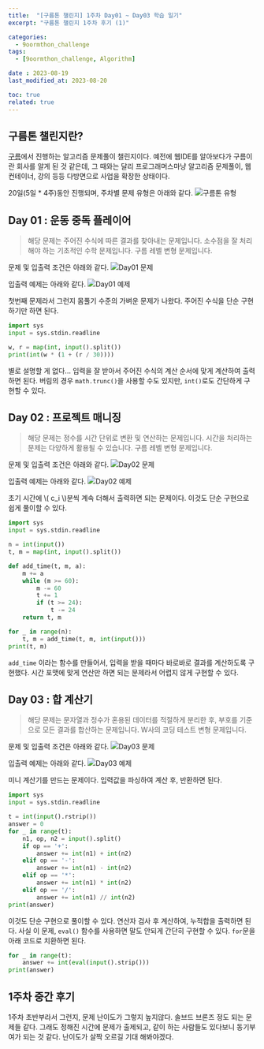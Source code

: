 ```yaml
---
title:  "[구름톤 챌린지] 1주차 Day01 ~ Day03 학습 일기"
excerpt: "구름톤 챌린지 1주차 후기 (1)"

categories:
  - 9oormthon_challenge
tags:
  - [9oormthon_challenge, Algorithm]

date : 2023-08-19
last_modified_at: 2023-08-20

toc: true
related: true
---
```


## 구름톤 챌린지란?

[구름](https://goorm.co/)에서 진행하는 알고리즘 문제풀이 챌린지이다. 예전에 웹IDE를 알아보다가 구름이란 회사를 알게 된  것 같은데, 그 때와는 달리 프로그래머스마냥 알고리즘 문제풀이, 웹 컨테이너, 강의 등등 다방면으로 사업을 확장한 상태이다.

20일(5일 * 4주)동안 진행되며, 주차별 문제 유형은 아래와 같다.
![구름톤 유형](https://github.com/Tolerblanc/Tolerblanc.github.io/assets/52883827/a336f12c-0d14-4fcb-9ad2-beb6e8443735)

## Day 01 : 운동 중독 플레이어

>해당 문제는 주어진 수식에 따른 결과를 찾아내는 문제입니다. 소수점을 잘 처리해야 하는 기초적인 수학 문제입니다. 구름 레벨 변형 문제입니다.

문제 및 입출력 조건은 아래와 같다.
![Day01 문제](https://github.com/Tolerblanc/Tolerblanc.github.io/assets/52883827/4f3bb54d-f685-4a7f-98bd-767593b83c3e)

입출력 예제는 아래와 같다.
![Day01 예제](https://github.com/Tolerblanc/Tolerblanc.github.io/assets/52883827/dc501d62-2d96-4b18-b6c6-cae3c450954b)

첫번째 문제라서 그런지 몸풀기 수준의 가벼운 문제가 나왔다. 주어진 수식을 단순 구현하기만 하면 된다.

```python
import sys
input = sys.stdin.readline

w, r = map(int, input().split())
print(int(w * (1 + (r / 30))))
```

별로 설명할 게 없다... 입력을 잘 받아서 주어진 수식의 계산 순서에 맞게 계산하여 출력하면 된다. 버림의 경우 `math.trunc()`을 사용할 수도 있지만, `int()`로도 간단하게 구현할 수 있다.

## Day 02 : 프로젝트 매니징

>해당 문제는 정수를 시간 단위로 변환 및 연산하는 문제입니다. 시간을 처리하는 문제는 다양하게 활용될 수 있습니다. 구름 레벨 변형 문제입니다.

문제 및 입출력 조건은 아래와 같다.
![Day02 문제](https://github.com/Tolerblanc/Tolerblanc.github.io/assets/52883827/9f12c9c6-7362-415c-8d9e-3e0ce47f6c8c)

입출력 예제는 아래와 같다.
![Day02 예제](https://github.com/Tolerblanc/Tolerblanc.github.io/assets/52883827/a07e6593-9726-47ef-b1ea-1470284ebad4)

초기 시간에 \\( c_i \\)분씩 계속 더해서 출력하면 되는 문제이다. 이것도 단순 구현으로 쉽게 풀이할 수 있다.

```python
import sys
input = sys.stdin.readline

n = int(input())
t, m = map(int, input().split())

def add_time(t, m, a):
    m += a
    while (m >= 60):
        m -= 60
        t += 1
        if (t >= 24):
            t -= 24
    return t, m

for _ in range(n):
    t, m = add_time(t, m, int(input()))
print(t, m)
```

`add_time` 이라는 함수를 만들어서, 입력을 받을 때마다 바로바로 결과를 계산하도록 구현했다. 시간 포맷에 맞게 연산만 하면 되는 문제라서 어렵지 않게 구현할 수 있다.

## Day 03 : 합 계산기

>해당 문제는 문자열과 정수가 혼용된 데이터를 적절하게 분리한 후, 부호를 기준으로 모든 결과를 합산하는 문제입니다. W사의 코딩 테스트 변형 문제입니다.

문제 및 입출력 조건은 아래와 같다.
![Day03 문제](https://github.com/Tolerblanc/Tolerblanc.github.io/assets/52883827/eae9dc61-c04d-452b-a03c-a47b374381a5)

입출력 예제는 아래와 같다.
![Day03 예제](https://github.com/Tolerblanc/Tolerblanc.github.io/assets/52883827/4f7c17ab-4224-4ee0-ba5d-ea9c77dd8987)

미니 계산기를 만드는 문제이다. 입력값을 파싱하여 계산 후, 반환하면 된다.

```python
import sys
input = sys.stdin.readline

t = int(input().rstrip())
answer = 0
for _ in range(t):
    n1, op, n2 = input().split()
    if op == '+':
        answer += int(n1) + int(n2)
    elif op == '-':
        answer += int(n1) - int(n2)
    elif op == '*':
        answer += int(n1) * int(n2)
    elif op == '/':
        answer += int(n1) // int(n2)
print(answer)
```

이것도 단순 구현으로 풀이할 수 있다. 연산자 검사 후 계산하여, 누적합을 출력하면 된다.
사실 이 문제, `eval()` 함수를 사용하면 말도 안되게 간단히 구현할 수 있다. `for`문을 아래 코드로 치환하면 된다.

```python
for _ in range(t):
    answer += int(eval(input().strip()))
print(answer)
```

## 1주차 중간 후기

1주차 초반부라서 그런지, 문제 난이도가 그렇지 높지않다. 솔브드 브론즈 정도 되는 문제들 같다. 그래도 정해진 시간에 문제가 출제되고, 같이 하는 사람들도 있다보니 동기부여가 되는 것 같다. 난이도가 살짝 오르길 기대 해봐야겠다.
